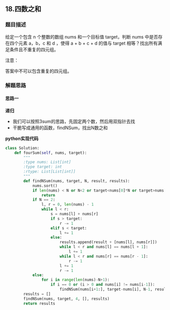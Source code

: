 ## 18.四数之和
### 题目描述
给定一个包含 n 个整数的数组 nums 和一个目标值 target，判断 nums 中是否存在四个元素 a，b，c 和 d ，使得 a + b + c + d 的值与 target 相等？找出所有满足条件且不重复的四元组。

注意：

答案中不可以包含重复的四元组。

### 解题思路
#### 思路一
**递归**
- 我们可以按照3sum的思路，先固定两个数，然后用双指针去找
- 干脆写成通用的函数，findNSum，找出N数之和

**python实现代码**
```python
class Solution:
    def fourSum(self, nums, target):
        """
        :type nums: List[int]
        :type target: int
        :rtype: List[List[int]]
        """
        def findNSum(nums, target, N, result, results):
            nums.sort()
            if len(nums) < N or N<2 or target<nums[0]*N or target>nums[-1]*N:
                return 
            if N == 2:
                l, r = 0, len(nums) - 1
                while l < r:
                    s = nums[l] + nums[r]
                    if s > target:
                        r -= 1
                    elif s < target:
                        l += 1
                    else:
                        results.append(result + [nums[l], nums[r]])
                        while l < r and nums[l] == nums[l + 1]:
                            l += 1
                        while l < r and nums[r] == nums[r - 1]:
                            r -= 1
                        l += 1
                        r -= 1
            else:
                for i in range(len(nums)-N+1):
                    if i == 0 or (i > 0 and nums[i] != nums[i-1]):
                        findNSum(nums[i+1:], target-nums[i], N-1, result+[nums[i]], results)
        results = []
        findNSum(nums, target, 4, [], results)
        return results
```


